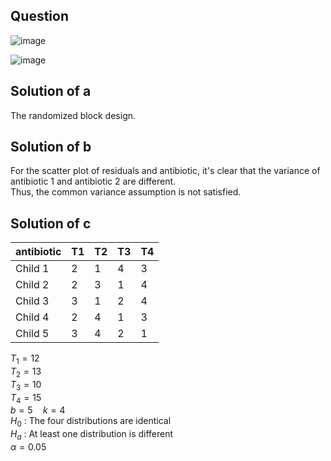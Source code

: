 ## Question

![image](https://github.com/user-attachments/assets/e8037c56-d6f2-45ae-809a-b4eb26d6a6fb)

![image](https://github.com/user-attachments/assets/f7144840-ac99-4830-a0e0-eef0e37c9f84)

## Solution of a

The randomized block design.

## Solution of b

For the scatter plot of residuals and antibiotic, it's clear that the variance of antibiotic 1 and antibiotic 2 are different.  
Thus, the common variance assumption is not satisfied.

## Solution of c

|antibiotic| T1| T2| T3| T4|
|----------|---|---|---|---|
|  Child 1 | 2 | 1 | 4 | 3 |
|  Child 2 | 2 | 3 | 1 | 4 |
|  Child 3 | 3 | 1 | 2 | 4 |
|  Child 4 | 2 | 4 | 1 | 3 |
|  Child 5 | 3 | 4 | 2 | 1 |

$T_1 = 12$  
$T_2 = 13$  
$T_3 = 10$  
$T_4 = 15$  
$b = 5 \quad k = 4$  
$H_0$ : The four distributions are identical  
$H_a$ : At least one distribution is different  
$\alpha = 0.05$  

